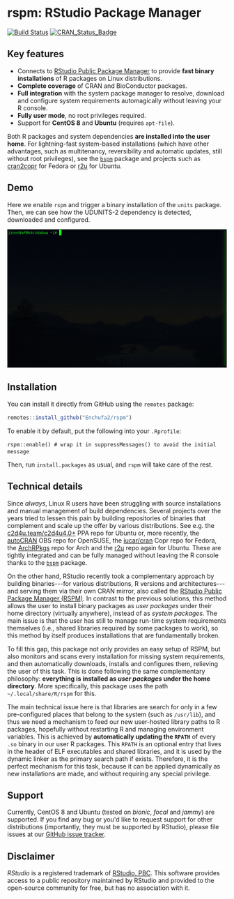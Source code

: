 # rspm: RStudio Package Manager

<!-- badges: start -->
[![Build Status](https://github.com/Enchufa2/rspm/workflows/build/badge.svg)](https://github.com/Enchufa2/rspm/actions)
[![CRAN\_Status\_Badge](https://www.r-pkg.org/badges/version/rspm)](https://cran.r-project.org/package=rspm)
<!-- badges: end -->

## Key features

- Connects to [RStudio Public Package Manager](https://packagemanager.rstudio.com/)
  to provide **fast binary installations** of R packages on Linux distributions.
- **Complete coverage** of CRAN and BioConductor packages. 
- **Full integration** with the system package manager to resolve, download and
  configure system requirements automagically without leaving your R console.
- **Fully user mode**, no root privileges required.
- Support for **CentOS 8** and **Ubuntu** (requires `apt-file`).

Both R packages and system dependencies **are installed into the user home**.
For lightning-fast system-based installations (which have other advantages,
such as multitenancy, reversibility and automatic updates, still without root
privileges), see the [`bspm`](https://github.com/Enchufa2/bspm) package and
projects such as [cran2copr](https://github.com/Enchufa2/cran2copr) for Fedora
or [r2u](https://github.com/eddelbuettel/r2u) for Ubuntu.

## Demo

Here we enable `rspm` and trigger a binary installation of the `units` package.
Then, we can see how the UDUNITS-2 dependency is detected, downloaded and
configured.

![](https://github.com/Enchufa2/rspm/blob/main/docs/assets/rspm_units.gif?raw=true)

## Installation

You can install it directly from GitHub using the `remotes` package:

```r
remotes::install_github("Enchufa2/rspm")
```

To enable it by default, put the following into your `.Rprofile`:

```
rspm::enable() # wrap it in suppressMessages() to avoid the initial message
```

Then, run `install.packages` as usual, and `rspm` will take care of the rest.

## Technical details

Since _always_, Linux R users have been struggling with source installations and
manual management of build dependencies. Several projects over the years tried
to lessen this pain by building repositories of binaries that complement and
scale up the offer by various distributions. See e.g. the
[c2d4u.team/c2d4u4.0+](https://launchpad.net/~c2d4u.team/+archive/ubuntu/c2d4u4.0+)
PPA repo for Ubuntu or, more recently, the
[autoCRAN](https://build.opensuse.org/project/show/devel:languages:R:autoCRAN)
OBS repo for OpenSUSE, the 
[iucar/cran](https://copr.fedorainfracloud.org/coprs/iucar/cran/) Copr repo for
Fedora, the [ArchRPkgs](https://github.com/dvdesolve/ArchRPkgs) repo for Arch
and the [r2u](https://github.com/eddelbuettel/r2u) repo again for Ubuntu.
These are tightly integrated and can be fully managed without leaving the R
console thanks to the [`bspm`](https://github.com/Enchufa2/bspm) package.

On the other hand, RStudio recently took a complementary approach by building
binaries---for various distributions, R versions and architectures---and serving
them via their own CRAN mirror, also called the
[RStudio Public Package Manager (RSPM)](https://packagemanager.rstudio.com/).
In contrast to the previous solutions, this method allows the user to install
binary packages as _user packages_ under their home directory (virtually
anywhere), instead of as _system packages_. The main issue is that the user has
still to manage run-time system requirements themselves (i.e., shared libraries
required by some packages to work), so this method by itself produces
installations that are fundamentally broken.

To fill this gap, this package not only provides an easy setup of RSPM, but also
monitors and scans every installation for missing system requirements, and then
automatically downloads, installs and configures them, relieving the user of
this task. This is done following the same complementary philosophy:
**everything is installed as _user packages_ under the home directory**. More
specifically, this package uses the path `~/.local/share/R/rspm` for this.

The main technical issue here is that libraries are search for only in a few
pre-configured places that belong to the system (such as `/usr/lib`), and thus
we need a mechanism to feed our new user-hosted library paths to R packages,
hopefully without restarting R and managing environment variables. This is
achieved by **automatically updating the `RPATH`** of every `.so` binary in our
user R packages. This `RPATH` is an optional entry that lives in the header
of ELF executables and shared libraries, and it is used by the dynamic linker
as the primary search path if exists. Therefore, it is the perfect mechanism
for this task, because it can be applied dynamically as new installations are
made, and without requiring any special privilege.

## Support

Currently, CentOS 8 and Ubuntu (tested on _bionic_, _focal_ and _jammy_) are
supported. If you find any bug or you'd like to request support for other
distributions (importantly, they must be supported by RStudio), please file
issues at our [GitHub issue tracker](https://github.com/Enchufa2/rspm/issues).

## Disclaimer

_RStudio_ is a registered trademark of [RStudio, PBC](https://www.rstudio.com/).
This software provides access to a public repository maintained by RStudio and
provided to the open-source community for free, but has no association with it.
